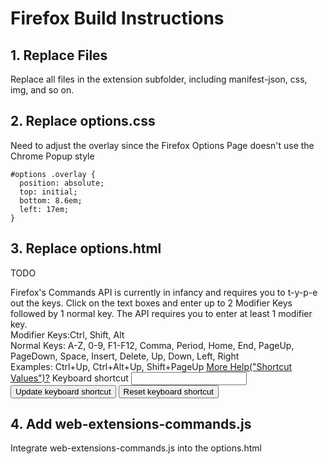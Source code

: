 # Firefox Build Instructions

## 1. Replace Files
Replace all files in the extension subfolder, including manifest-json, css, img, and so on.

## 2. Replace options.css
Need to adjust the overlay since the Firefox Options Page doesn't use the Chrome Popup style

    #options .overlay {
      position: absolute;
      top: initial;
      bottom: 8.6em;
      left: 17em;
    }

## 3. Replace options.html
TODO
    <div>
      Firefox's Commands API is currently in infancy and requires you to t-y-p-e out the keys. Click on the text boxes and enter up to 2 Modifier Keys followed by 1 normal key. The API requires you to enter at least 1 modifier key.
      <br>
      Modifier Keys:Ctrl, Shift, Alt
      <br>
      Normal Keys: A-Z, 0-9, F1-F12, Comma, Period, Home, End, PageUp, PageDown, Space, Insert, Delete, Up, Down, Left, Right
      <br>
      Examples: Ctrl+Up, Ctrl+Alt+Up, Shift+PageUp
      <a href="https://developer.mozilla.org/Add-ons/WebExtensions/manifest.json/commands">More Help("Shortcut Values")?</a>
      <label>Keyboard shortcut</label>
      <input type="text" id="shortcut"/>
      <button id="update">Update keyboard shortcut</button>
      <button id="reset">Reset keyboard shortcut</button>
    </div>
    
    
## 4. Add web-extensions-commands.js
Integrate web-extensions-commands.js into the options.html